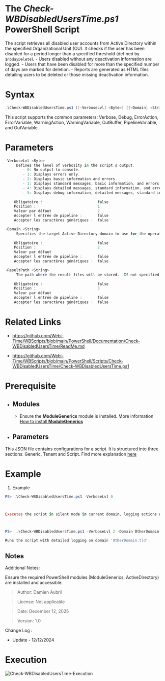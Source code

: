 ﻿# The *Check-WBDisabledUsersTime.ps1* PowerShell Script

The script retrieves all disabled user accounts from Active Directory within the specified Organizational Unit (OU). It checks if the user has been 
disabled 
for a period longer than a specified threshold (defined by `$nbdayDelete`). 
    - Users disabled without any deactivation information are logged.
    - Users that have been disabled for more than the specified number of days are marked for deletion.
    - Reports are generated as HTML files detailing users to be deleted or those missing deactivation information.

# Syntax
```powershell
.\Check-WBDisabledUsersTime.ps1 [[-VerboseLvl] <Byte>] [[-Domain] <String>] [[-ResultPath] <String>] [<CommonParameters>]
```

This script supports the common parameters: Verbose, Debug, ErrorAction, ErrorVariable, WarningAction, 
WarningVariable, OutBuffer, PipelineVariable, and OutVariable.

# Parameters
```powershell
-VerboseLvl <Byte>
     Defines the level of verbosity in the script s output.
        - 0: No output to console.
        - 1: Displays errors only.
        - 2: Displays basic information and errors.
        - 3: Displays standard messages, basic information, and errors.
        - 4: Displays detailed messages, standard information, and errors.
        - 5: Displays debug information, detailed messages, standard information, and errors.
    
    Obligatoire :                         false
    Position :                            1
    Valeur par défaut                     2
    Accepter l entrée de pipeline :       false
    Accepter les caractères génériques :  false
```
```powershell
-Domain <String>
     Specifies the target Active Directory domain to use for the operation. By default, the script uses the current domain of the system.
    
    Obligatoire :                         false
    Position :                            2
    Valeur par défaut                     
    Accepter l entrée de pipeline :       false
    Accepter les caractères génériques :  false
```
```powershell
-ResultPath <String>
     The path where the result files will be stored.  If not specified, the results are saved in the script directory.
    
    Obligatoire :                         false
    Position :                            3
    Valeur par défaut                     
    Accepter l entrée de pipeline :       false
    Accepter les caractères génériques :  false
```


# Related Links
- https://github.com/Webi-Time/WBScripts/blob/main/PowerShell/Documentation/Check-WBDisabledUsersTime/ReadMe.md

- https://github.com/Webi-Time/WBScripts/blob/main/PowerShell/Scripts/Check-WBDisabledUsersTime/Check-WBDisabledUsersTime.ps1
# Prerequisite
- ## Modules
	- Ensure the **ModuleGenerics** module is installed. More information [How to install **ModuleGenerics**](/PowerShell/ReadMe-Modules-Installation.md)


- ## Parameters

This JSON file contains configurations for a script. It is structured into three sections: Generic, Tenant and Script. Find more explanation [here](/PowerShell/ReadMe-JSON-File.md)

# Example

1. Example
```powershell
PS> .\Check-WBDisabledUsersTime.ps1 -VerboseLvl 0



Executes the script in silent mode in current domain, logging actions without displaying them in the console.



PS>  .\Check-WBDisabledUsersTime.ps1 -VerboseLvl 2 -Domain OtherDomain.tld

Runs the script with detailed logging on domain 'OtherDomain.tld'.
```

## Notes
Additional Notes:

Ensure the required PowerShell modules (ModuleGenerics, ActiveDirectory) are installed and accessible.

>Author: Damien Aubril

>License: Not applicable

>Date: December 12, 2025


>Version: 1.0

Change Log :
- Update - 12/12/2024

# Execution
<img src='Check-WBDisabledUsersTime-Execution.png' alt='Check-WBDisabledUsersTime-Execution' width='auto' height='auto' />

